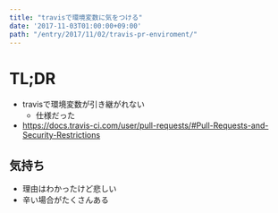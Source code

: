 ```yaml
---
title: "travisで環境変数に気をつける"
date: '2017-11-03T01:00:00+09:00'
path: "/entry/2017/11/02/travis-pr-enviroment/"
---
```

# TL;DR

- travisで環境変数が引き継がれない
  - 仕様だった
- <https://docs.travis-ci.com/user/pull-requests/#Pull-Requests-and-Security-Restrictions>

## 気持ち

- 理由はわかったけど悲しい
- 辛い場合がたくさんある
